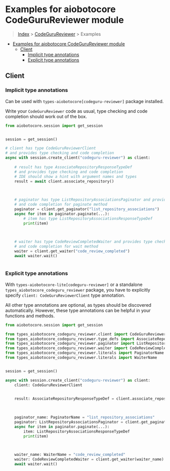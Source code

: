 <a id="examples-for-aiobotocore-codegurureviewer-module"></a>

# Examples for aiobotocore CodeGuruReviewer module

> [Index](../README.md) > [CodeGuruReviewer](./README.md) > Examples

- [Examples for aiobotocore CodeGuruReviewer module](#examples-for-aiobotocore-codegurureviewer-module)
  - [Client](#client)
    - [Implicit type annotations](#implicit-type-annotations)
    - [Explicit type annotations](#explicit-type-annotations)

<a id="client"></a>

## Client

<a id="implicit-type-annotations"></a>

### Implicit type annotations

Can be used with `types-aiobotocore[codeguru-reviewer]` package installed.

Write your `CodeGuruReviewer` code as usual, type checking and code completion
should work out of the box.

```python
from aiobotocore.session import get_session


session = get_session()

# client has type CodeGuruReviewerClient
# and provides type checking and code completion
async with session.create_client("codeguru-reviewer") as client:
    
    # result has type AssociateRepositoryResponseTypeDef
    # and provides type checking and code completion
    # IDE should show a hint with argument names and types
    result = await client.associate_repository()
    

    
    # paginator has type ListRepositoryAssociationsPaginator and provides type checking
    # and code completion for paginate method
    paginator = client.get_paginator("list_repository_associations")
    async for item in paginator.paginate(...):
        # item has type ListRepositoryAssociationsResponseTypeDef
        print(item)
    

    
    # waiter has type CodeReviewCompletedWaiter and provides type checking
    # and code completion for wait method
    waiter = client.get_waiter("code_review_completed")
    await waiter.wait()
    
```

<a id="explicit-type-annotations"></a>

### Explicit type annotations

With `types-aiobotocore-lite[codeguru-reviewer]` or a standalone
`types_aiobotocore_codeguru_reviewer` package, you have to explicitly specify
`client: CodeGuruReviewerClient` type annotation.

All other type annotations are optional, as types should be discovered
automatically. However, these type annotations can be helpful in your functions
and methods.

```python
from aiobotocore.session import get_session

from types_aiobotocore_codeguru_reviewer.client import CodeGuruReviewerClient
from types_aiobotocore_codeguru_reviewer.type_defs import AssociateRepositoryResponseTypeDef
from types_aiobotocore_codeguru_reviewer.paginator import ListRepositoryAssociationsPaginator
from types_aiobotocore_codeguru_reviewer.waiter import CodeReviewCompletedWaiter
from types_aiobotocore_codeguru_reviewer.literals import PaginatorName
from types_aiobotocore_codeguru_reviewer.literals import WaiterName


session = get_session()

async with session.create_client("codeguru-reviewer") as client:
    client: CodeGuruReviewerClient

    
    result: AssociateRepositoryResponseTypeDef = client.associate_repository()
    

    
    paginator_name: PaginatorName = "list_repository_associations"
    paginator: ListRepositoryAssociationsPaginator = client.get_paginator(paginator_name)
    async for item in paginator.paginate(...):
        item: ListRepositoryAssociationsResponseTypeDef
        print(item)
    

    
    waiter_name: WaiterName = "code_review_completed"
    waiter: CodeReviewCompletedWaiter = client.get_waiter(waiter_name)
    await waiter.wait()
    
```

